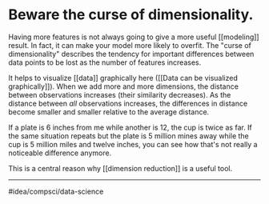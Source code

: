 # Beware the curse of dimensionality.
Having more features is not always going to give a more useful [[modeling]] result. In fact, it can make your model more likely to overfit. The "curse of dimensionality" describes the tendency for important differences between data points to be lost as the number of features increases. 

It helps to visualize [[data]] graphically here ([[Data can be visualized graphically]]). When we add more and more dimensions, the distance between observations increases (their similarity decreases). As the distance between *all* observations increases, the differences in distance become smaller and smaller relative to the average distance.

If a plate is 6 inches from me while another is 12, the cup is twice as far. If the same situation repeats but the plate is 5 million mines away while the cup is 5 million miles and twelve inches, you can see how that's not really a noticeable difference anymore.

This is a central reason why [[dimension reduction]] is a useful tool. 

---
#idea/compsci/data-science 